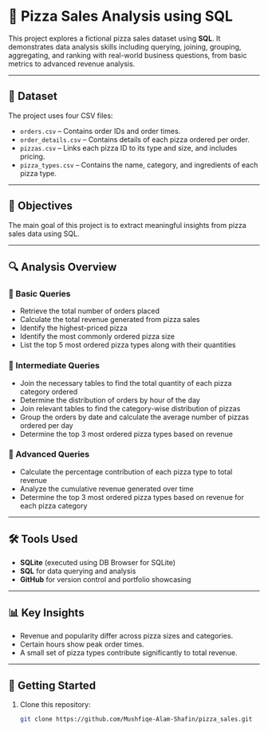 
# 🍕 Pizza Sales Analysis using SQL

This project explores a fictional pizza sales dataset using **SQL**. It demonstrates data analysis skills including querying, joining, grouping, aggregating, and ranking with real-world business questions, from basic metrics to advanced revenue analysis.

---

## 📁 Dataset

The project uses four CSV files:

- `orders.csv` – Contains order IDs and order times.
- `order_details.csv` – Contains details of each pizza ordered per order.
- `pizzas.csv` – Links each pizza ID to its type and size, and includes pricing.
- `pizza_types.csv` – Contains the name, category, and ingredients of each pizza type.

---

## 🎯 Objectives

The main goal of this project is to extract meaningful insights from pizza sales data using SQL.

---

## 🔍 Analysis Overview

### 🔹 Basic Queries
- Retrieve the total number of orders placed
- Calculate the total revenue generated from pizza sales
- Identify the highest-priced pizza
- Identify the most commonly ordered pizza size
- List the top 5 most ordered pizza types along with their quantities

### 🔸 Intermediate Queries
- Join the necessary tables to find the total quantity of each pizza category ordered
- Determine the distribution of orders by hour of the day
- Join relevant tables to find the category-wise distribution of pizzas
- Group the orders by date and calculate the average number of pizzas ordered per day
- Determine the top 3 most ordered pizza types based on revenue

### 🔺 Advanced Queries
- Calculate the percentage contribution of each pizza type to total revenue
- Analyze the cumulative revenue generated over time
- Determine the top 3 most ordered pizza types based on revenue for each pizza category

---

## 🛠️ Tools Used

- **SQLite** (executed using DB Browser for SQLite)
- **SQL** for data querying and analysis
- **GitHub** for version control and portfolio showcasing

---

## 📊 Key Insights

- Revenue and popularity differ across pizza sizes and categories.
- Certain hours show peak order times.
- A small set of pizza types contribute significantly to total revenue.

---

## 🚀 Getting Started

1. Clone this repository:
   ```bash
   git clone https://github.com/Mushfiqe-Alam-Shafin/pizza_sales.git
 

